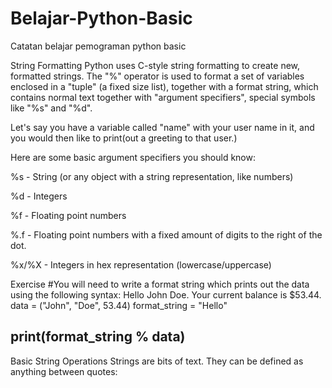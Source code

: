 # Belajar-Python-Basic
Catatan belajar pemograman python basic

String Formatting
Python uses C-style string formatting to create new, formatted strings. The "%" operator is used to format a set of variables enclosed in a "tuple" (a fixed size list), together with a format string, which contains normal text together with "argument specifiers", special symbols like "%s" and "%d".

Let's say you have a variable called "name" with your user name in it, and you would then like to print(out a greeting to that user.)

Here are some basic argument specifiers you should know:

%s - String (or any object with a string representation, like numbers)

%d - Integers

%f - Floating point numbers

%.<number of digits>f - Floating point numbers with a fixed amount of digits to the right of the dot.

%x/%X - Integers in hex representation (lowercase/uppercase)

Exercise
#You will need to write a format string which prints out the data using the following syntax: Hello John Doe. Your current balance is $53.44.
data = ("John", "Doe", 53.44)
format_string = "Hello"

print(format_string % data)
---------------------------------------------------------------------------
Basic String Operations
Strings are bits of text. They can be defined as anything between quotes:



